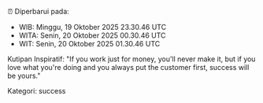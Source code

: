 ⏰ Diperbarui pada:
- WIB: Minggu, 19 Oktober 2025 23.30.46 UTC
- WITA: Senin, 20 Oktober 2025 00.30.46 UTC
- WIT: Senin, 20 Oktober 2025 01.30.46 UTC

Kutipan Inspiratif:
"If you work just for money, you'll never make it, but if you love what you're doing and you always put the customer first, success will be yours."


Kategori: success

